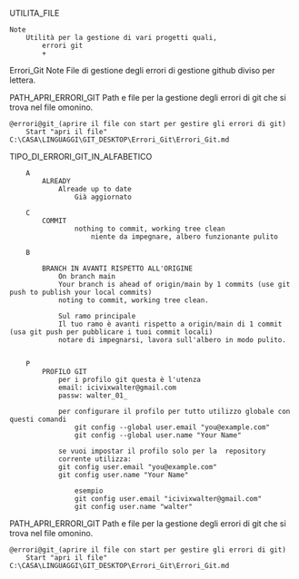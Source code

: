 UTILITA_FILE

	Note
		Utilità per la gestione di vari progetti quali,
			errori git 
			+ 



Errori_Git
	Note
		File di gestione degli errori di gestione github  diviso per lettera.


PATH_APRI_ERRORI_GIT
	Path e file per la gestione degli errori di git che si trova nel file omonino.

	@errori@git_(aprire il file con start per gestire gli errori di git)
		Start "apri il file" C:\CASA\LINGUAGGI\GIT_DESKTOP\Errori_Git\Errori_Git.md


TIPO_DI_ERRORI_GIT_IN_ALFABETICO

		A 
			ALREADY
				Alreade up to date
					Già aggiornato

		C 
			COMMIT
					nothing to commit, working tree clean
						niente da impegnare, albero funzionante pulito

		B
			
			BRANCH IN AVANTI RISPETTO ALL'ORIGINE
				On branch main
				Your branch is ahead of origin/main by 1 commits (use git push to publish your local commits)
				noting to commit, working tree clean.

				Sul ramo principale
				Il tuo ramo è avanti rispetto a origin/main di 1 commit (usa git push per pubblicare i tuoi commit locali)
				notare di impegnarsi, lavora sull'albero in modo pulito.


		P
			PROFILO GIT
				per i profilo git questa è l'utenza 
				email: icivixwalter@gmail.com
				passw: walter_01_

				per configurare il profilo per tutto utilizzo globale con questi comandi
				 	git config --global user.email "you@example.com"
  					git config --global user.name "Your Name"

				se vuoi impostar il profilo solo per la  repository
				corrente utilizza:
				git config user.email "you@example.com"
				git config user.name "Your Name"

					esempio
					git config user.email "icivixwalter@gmail.com"
					git config user.name "walter"





PATH_APRI_ERRORI_GIT
	Path e file per la gestione degli errori di git che si trova nel file omonino.

	@errori@git_(aprire il file con start per gestire gli errori di git)
		Start "apri il file" C:\CASA\LINGUAGGI\GIT_DESKTOP\Errori_Git\Errori_Git.md


